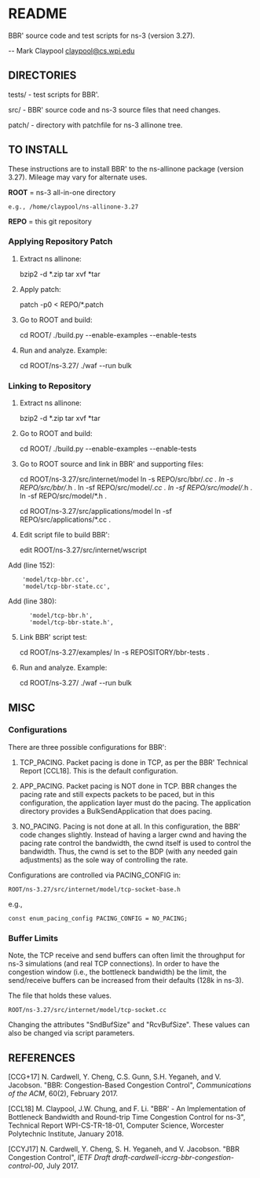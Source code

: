 # README

BBR' source code and test scripts for ns-3 (version 3.27).

-- Mark Claypool [claypool@cs.wpi.edu](claypool@cs.wpi.edu)


## DIRECTORIES

tests/ - test scripts for BBR'.

src/ - BBR' source code and ns-3 source files that need changes.

patch/ - directory with patchfile for ns-3 allinone tree.


## TO INSTALL

These instructions are to install BBR' to the ns-allinone package
(version 3.27).  Mileage may vary for alternate uses.

**ROOT** = ns-3 all-in-one directory

    e.g., /home/claypool/ns-allinone-3.27

**REPO** = this git repository

### Applying Repository Patch

1) Extract ns allinone:

    bzip2 -d *.zip
    tar xvf *tar

2) Apply patch:

    patch -p0 < REPO/*.patch

2) Go to ROOT and build:

    cd ROOT/
    ./build.py --enable-examples --enable-tests

3) Run and analyze.  Example:

    cd ROOT/ns-3.27/
    ./waf --run bulk 

### Linking to Repository

1) Extract ns allinone:

    bzip2 -d *.zip
    tar xvf *tar
	
2) Go to ROOT and build:

    cd ROOT/
    ./build.py --enable-examples --enable-tests

3) Go to ROOT source and link in BBR' and supporting files:

    cd ROOT/ns-3.27/src/internet/model
	ln -s REPO/src/bbr/*.cc .
	ln -s REPO/src/bbr/*.h .
	ln -sf REPO/src/model/*.cc .
	ln -sf REPO/src/model/*.h .
	ln -sf REPO/src/model/*.h .

    cd ROOT/ns-3.27/src/applications/model
	ln -sf REPO/src/applications/*.cc .
	
4) Edit script file to build BBR':

    edit ROOT/ns-3.27/src/internet/wscript

  Add (line 152):

        'model/tcp-bbr.cc',
        'model/tcp-bbr-state.cc',

  Add (line 380):

          'model/tcp-bbr.h',
          'model/tcp-bbr-state.h',

5) Link BBR' script test:

    cd ROOT/ns-3.27/examples/
    ln -s REPOSITORY/bbr-tests .

6) Run and analyze.  Example:

    cd ROOT/ns-3.27/
    ./waf --run bulk 


## MISC

### Configurations

There are three possible configurations for BBR':

1) TCP_PACING. Packet pacing is done in TCP, as per the BBR' Technical
Report [CCL18].  This is the default configuration.

2) APP_PACING. Packet pacing is NOT done in TCP.  BBR changes the
pacing rate and still expects packets to be paced, but in this
configuration, the application layer must do the pacing.  The
application directory provides a BulkSendApplication that does pacing.

3) NO_PACING. Pacing is not done at all.  In this configuration, the
BBR' code changes slightly.  Instead of having a larger cwnd and
having the pacing rate control the bandwidth, the cwnd itself is used
to control the bandwidth.  Thus, the cwnd is set to the BDP (with any
needed gain adjustments) as the sole way of controlling the rate.

Configurations are controlled via PACING_CONFIG in:

    ROOT/ns-3.27/src/internet/model/tcp-socket-base.h

e.g., 

    const enum_pacing_config PACING_CONFIG = NO_PACING;

### Buffer Limits

Note, the TCP receive and send buffers can often limit the throughput
for ns-3 simulations (and real TCP connections).  In order to have the
congestion window (i.e., the bottleneck bandwidth) be the limit, the
send/receive buffers can be increased from their defaults (128k in
ns-3).

The file that holds these values.

    ROOT/ns-3.27/src/internet/model/tcp-socket.cc
	
Changing the attributes "SndBufSize" and "RcvBufSize". These values
can also be changed via script parameters.


## REFERENCES

[CCG+17] N. Cardwell, Y. Cheng, C.S. Gunn, S.H. Yeganeh, and
V. Jacobson.  "BBR: Congestion-Based Congestion Control",
*Communications of the ACM*, 60(2), February 2017.

[CCL18] M. Claypool, J.W. Chung, and F. Li. "BBR' - An Implementation
of Bottleneck Bandwidth and Round-trip Time Congestion Control for
ns-3", Technical Report WPI-CS-TR-18-01, Computer Science, Worcester
Polytechnic Institute, January 2018.

[CCYJ17] N. Cardwell, Y. Cheng, S. H. Yeganeh, and V. Jacobson.  "BBR
Congestion Control", *IETF Draft
draft-cardwell-iccrg-bbr-congestion-control-00*, July 2017.
